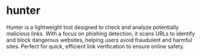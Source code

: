 # hunter
Hunter is a lightweight tool designed to check and analyze potentially malicious links. With a focus on phishing detection, it scans URLs to identify and block dangerous websites, helping users avoid fraudulent and harmful sites. Perfect for quick, efficient link verification to ensure online safety.
